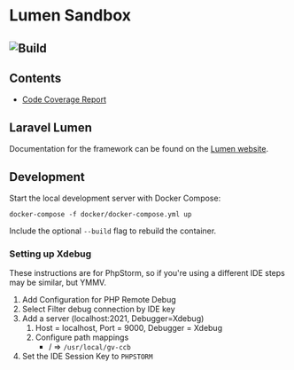 # Lumen Sandbox

![Build](https://github.com/doughertym/lumen-actions-sandbox/workflows/Build/badge.svg)
-----

## Contents

* [Code Coverage Report](coverage/html/index.html)

## Laravel Lumen

Documentation for the framework can be found on the [Lumen website](https://lumen.laravel.com/docs).

## Development

Start the local development server with Docker Compose:
 
```
docker-compose -f docker/docker-compose.yml up 
``` 


Include the optional `--build` flag to rebuild the container.  
 
### Setting up Xdebug

These instructions are for PhpStorm, so if you're using a different IDE steps may be similar, but YMMV.
1. Add Configuration for PHP Remote Debug
2. Select Filter debug connection by IDE key
3. Add a server (localhost:2021, Debugger=Xdebug)
    1. Host = localhost, Port = 9000, Debugger = Xdebug
    2. Configure path mappings
        * / => `/usr/local/gv-ccb`
3. Set the IDE Session Key to `PHPSTORM`
